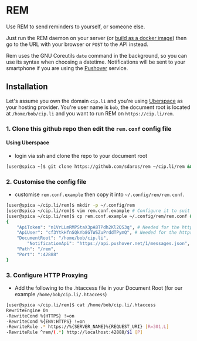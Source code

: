 # REM

Use REM to send reminders to yourself, or someone else.

Just run the REM daemon on your server (or [build as a docker image](https://docs.docker.com/engine/understanding-docker/)) then go to the URL with your browser or `POST` to the API instead.

Rem uses the GNU Coreutils `date` command in the background, so you can use its syntax when choosing a datetime. Notifications will be sent to your smartphone if you are using the [Pushover](http://pushover.net) service.

## Installation

Let's assume you own the domain `cip.li` and you're using [Uberspace](https://uberspace.de) as your hosting provider. You're user name is `bob`, the document root is located at `/home/bob/cip.li` and you want to run REM on `https://cip.li/rem`.

### 1. Clone this github repo then edit the `rem.conf` config file

#### Using Uberspace

- login via ssh and clone the repo to your document root

```bash
[user@spica ~]$ git clone https://github.com/sdaros/rem ~/cip.li/rem && cd ~/cip.li/rem
```

### 2. Customise the config file

- customise `rem.conf.example` then copy it into `~/.config/rem/rem.conf`.

```bash
[user@spica ~/cip.li/rem]$ mkdir -p ~/.config/rem
[user@spica ~/cip.li/rem]$ vim rem.conf.example # Configure it to suit your needs
[user@spica ~/cip.li/rem]$ cp rem.conf.example ~/.config/rem/rem.conf && cat ~/.config/rem/rem.conf
{
	"ApiToken": "n1VrLLmRMPStaX3pA8TPdh2Kl2QS3q", # Needed for the https://pushover.net Notification Service
	"ApiUser": "cf3YtkHfnSQkYb8GTWSZuPrddTPymQ", # Needed for the https://pushover.net Notification Service
	"DocumentRoot": "/home/bob/cip.li",
        "NotificationApi": "https://api.pushover.net/1/messages.json",
	"Path": "/rem",
	"Port": ":42888"
}
```

### 3. Configure HTTP Proxying

- Add the following to the .htaccess file in your Document Root (for our example `/home/bob/cip.li/.htaccess`)

```bash
[user@spica ~/cip.li/rem]$ cat /home/bob/cip.li/.htaccess
RewriteEngine On
-RewriteCond %{HTTPS} !=on
-RewriteCond %{ENV:HTTPS} !=on
-RewriteRule .* https://%{SERVER_NAME}%{REQUEST_URI} [R=301,L]
-RewriteRule ^rem/(.*) http://localhost:42888/$1 [P]
```
